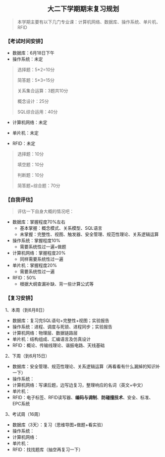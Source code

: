 <h2 align="center">大二下学期期末复习规划</h2>

> 本学期主要有以下几门专业课：计算机网络、数据库、操作系统、单片机、RFID

### 【考试时间安排】

- 数据库：6月18日下午
- 操作系统：未定

> 选择题：5*2=10分
>
> 简答题：5*3=15分
>
> 关系集合运算：3题共10分
>
> 概念设计：25分
>
> SQL综合运用：40分

- 计算机网络：未定
- 单片机：未定

- RFID：未定

> 选择题：10分
>
> 填空题：10分
>
> 判断题：10分
>
> 简答题+综合题：70分

### 【自我评估】

> 评估一下自身大概的情况吧：

- 数据库：掌握程度70%左右
  - 基本掌握：概念模式、关系模型、SQL语言
  - 未掌握：完整性、视图、触发器、安全管理、规范性理论、关系逻辑运算
- 操作系统：掌握程度10%
  - 需要系统性过一遍+做题
- 计算机网络：掌握程度20%
  - 同样需要系统性过一遍
- 单片机：掌握程度20%
  - 需要系统性过一遍
- RFID：50%
  - 根据大纲查漏补缺、背一些计算公式等

### 【复习安排】

1、本周（到6月8日）

- 数据库：复习完SQL语句+完整性+视图；实验报告
- 操作系统：进程、调度与死锁、进程同步；实验报告
- 计算机网络：物理层、数据链路层
- 单片机：结构组成、汇编语言及仿真设计
- RFID：概论、传输线理论、谐振电路、天线基础

2、下周（到6月15日）

- 数据库：安全管理、规范性理论、关系逻辑运算（再看看有什么漏掉的知识补一下）
- 操作系统：
- 计算机网络：写课后题，边写边复习，整理响应的名词（英文+中文）
- 单片机：
- RFID：电子标签、RFID读写器、**编码与调制**、**防碰撞技术**、安全、标准、EPC系统

3、考试周（16周）

- 数据库（3天）：复习（思维导图+做题+看实验）
- 操作系统：
- 计算机网络：
- 单片机：
- RFID：找找题库（抽空再复习一下）